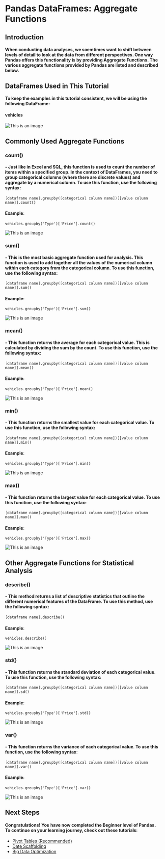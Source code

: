 # Pandas DataFrames: Aggregate Functions
## Introduction
#### When conducting data analyses, we soemtimes want to shift between levels of detail to look at the data from different perspectives. One way Pandas offers this functionality is by providing Aggregate Functions. The various aggregate functions provided by Pandas are listed and described below.
## DataFrames Used in This Tutorial
#### To keep the examples in this tutorial consistent, we will be using the following DataFrame:
#### vehicles
![This is an image](Pictures/vehicle_dataframe.png)
## Commonly Used Aggregate Functions
### count()
#### - Just like in Excel and SQL, this function is used to count the number of items within a specified group. In the context of DataFrames, you need to group categorical columns (where there are discrete values) and aggregate by a numerical column. To use this function, use the following syntax:
    [dataframe name].groupby([categorical column name])[[value column name]].count()
#### Example:
    vehicles.groupby('Type')['Price'].count()
![This is an image](Pictures/vehicle_count.png)
### sum()
#### - This is the most basic aggregate function used for analysis. This function is used to add together all the values of the numerical column within each category from the categorical column. To use this function, use the following syntax:
    [dataframe name].groupby([categorical column name])[[value column name]].sum()
#### Example:
    vehicles.groupby('Type')['Price'].sum()
![This is an image](Pictures/vehicle_sum.png)
### mean()
#### - This function returns the average for each categorical value. This is calculated by dividing the sum by the count. To use this function, use the following syntax:
    [dataframe name].groupby([categorical column name])[[value column name]].mean()
#### Example:
    vehicles.groupby('Type')['Price'].mean()
![This is an image](Pictures/vehicle_mean.png)
### min()
#### - This function returns the smallest value for each categorical value. To use this function, use the following syntax:
    [dataframe name].groupby([categorical column name])[[value column name]].min()
#### Example:
    vehicles.groupby('Type')['Price'].min()
![This is an image](Pictures/vehicle_min.png)
### max()
#### - This function returns the largest value for each categorical value. To use this function, use the following syntax:
    [dataframe name].groupby([categorical column name])[[value column name]].max()
#### Example:
    vehicles.groupby('Type')['Price'].max()
![This is an image](Pictures/vehicle_max.png)
## Other Aggregate Functions for Statistical Analysis
### describe()
#### - This method returns a list of descriptive statistics that outline the different numerical features of the DataFrame. To use this method, use the following syntax:
    [dataframe name].describe()
#### Example:
    vehicles.describe()
![This is an image](Pictures/vehicle_describe.png)
### std()
#### - This function returns the standard deviation of each categorical value. To use this function, use the following syntax:
    [dataframe name].groupby([categorical column name])[[value column name]].sd()
#### Example:
    vehicles.groupby('Type')['Price'].std()
![This is an image](Pictures/vehicle_std.png)
### var()
#### - This function returns the variance of each categorical value. To use this function, use the following syntax:
    [dataframe name].groupby([categorical column name])[[value column name]].var()
#### Example:
    vehicles.groupby('Type')['Price'].var()
![This is an image](pictures/vehicle_var.png)

## Next Steps
#### Congratulations! You have now completed the Beginner level of Pandas. To continue on your learning journey, check out these tutorials:
- [Pivot Tables (Recommended)](link)
- [Date Scaffolding](link)
- [Big Data Optimization](link)
